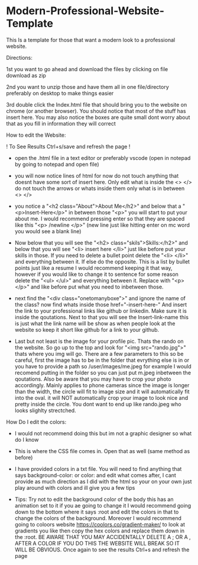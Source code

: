 # Modern-Professional-Website-Template
This Is a template for those that want a modern look to a professional website.

Directions:

1st you want to go ahead and download the files by clicking on file download as zip

2nd you want to unzip those and have them all in one file/directory preferably on desktop to make things easier

3rd double click the Index.html file that should bring you to the website on chrome (or another browser). You should notice that most of the stuff has insert here. You may also notice the boxes are quite small dont worry about that as you fill in information they will correct

How to edit the Website:

! To See Results Ctrl+s/save and refresh the page !

* open the .html file in a text editor or preferably vscode (open in notepad by going to notepad and open file)

* you will now notice lines of html for now do not touch anything that doesnt have some sort of insert here. Only edit what is inside the &lt;&gt; &lt;/&gt; do not touch the arrows or whats inside them only what is in between &lt;&gt; &lt;/&gt; 

* you notice a "&lt;h2 class="About"&gt;About Me&lt;/h2&gt;" and below that a "&lt;p&gt;Insert-Here&lt;/p&gt;" in between those "&lt;p&gt;" you will start to put your about me. I would recommend pressing enter so that they are spaced like this "&lt;p&gt; /newline &lt;/p&gt;" (new line just like hitting enter on mc word you would see a blank line)

* Now below that you will see the "&lt;h2&gt; class="skils"&gt;Skills:&lt;/h2&gt;" and below that you will see "&lt;li&gt; insert here &lt;/li&gt;" just like before put your skills in those. If you need to delete a bullet point delete the "&lt;li&gt; &lt;/li&gt;" and everything between it. If else do the opposite. This is a list by bullet points just like a resume I would recommend keeping it that way, however if you would like to change it to sentence for some reason delete the "&lt;ul&gt; &lt;/ul&gt;" and everything between it. Replace with "&lt;p&gt; &lt;/p&gt;" and like before put what you need to inbetween those.

* next find the "&lt;div class="onetomanyboxe"&gt;" and ignore the name of the class? now find whats inside those href="-insert-here-" And insert the link to your professional links like github or linkedin. Make sure it is inside the qoutations. Next to that you will see the Insert-link-name this is just what the link name will be show as when people look at the website so keep it short like github for a link to your github.

* Last but not least is the image for your profile pic. Thats the rando on the website. So go up to the top and look for "&lt;img src="rando.jpg"&gt;" thats where you img will go. There are a few parameters to this so be careful, first the image has to be in the folder that evrything else is in or you have to provide a path so /user/images/me.jpeg for example I would recomend putting in the folder so you can just put m.jpeg inbetween the qoutations. Also be aware that you may have to crop your photo accordingly. Mainly applies to phone cameras since the image is longer than the width, the circle will fit to image size and it will automatically fit into the oval. it will NOT automatically crop your image to look nice and pretty inside the circle. You dont want to end up like rando.jpeg who looks slighlty strectched.


How Do I edit the colors:

* I would not recommend doing this but im not a graphic designer so what do I know

* This is where the CSS file comes in. Open that as well (same method as before)

* I have provided colors in a txt file. You will need to find anything that says background-color: or color: and edit what comes after, I cant provide as much direction as I did with the html so your on your own just play around with colors and ill give you a few tips

* Tips: Try not to edit the background color of the body this has an animation set to it if you ae going to change it I would recommend going down to the bottom where it says :root and edit the colors in that to change the colors of the background. Moreover I would recommend going to coloors website https://coolors.co/gradient-maker/ to look at gradients you like then copy the hex colors and replace them down in the :root. BE AWARE THAT YOU MAY ACCIDENTALLY DELETE A ; OR A , AFTER A COLOR IF YOU DO THIS THE WEBSITE WILL BREAK SO IT WILL BE OBVIOUS. Once again to see the results Ctrl+s and refresh the page 
